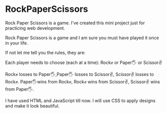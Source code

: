 # RockPaperScissors 
Rock Paper Scissors is a game. I've created this mini project just for practicing web development.

Rock Paper Scissors is a game and I am sure you must have played it once in your life.

If not let me tell you the rules, they are:

Each player needs to choose (each at a time): Rock✊ or Paper🖐️ or Scissor✌️

Rock✊ losses to Paper🖐️,Paper🖐️ losses to Scissor✌️, Scissor✌️ losses to Rock✊.
Paper🖐️wins from Rock✊, Rock✊ wins from Scissor✌️, Scissor✌️ wins from Paper🖐️.

I have used HTML and JavaScript till now.
I will use CSS to apply designs and make it look beautiful.
